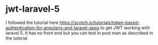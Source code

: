 # jwt-laravel-5
I followed the tutorial here https://scotch.io/tutorials/token-based-authentication-for-angularjs-and-laravel-apps to get JWT working with laravel 5. It has no front end but you can test in post man as described in the tutorial
